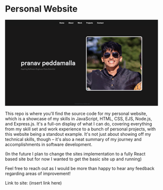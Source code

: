 # Personal Website

![Alt text](image.png)

This repo is where you'll find the source code for my personal website, which is a showcase of my skills in JavaScript, HTML, CSS, EJS, Node.js, and Express.js. It's a full-on display of what I can do, covering everything from my skill set and work experience to a bunch of personal projects, with this website being a standout example. It's not just about showing off my technical skills, though – it's also a neat summary of my journey and accomplishments in software development.

(In the future I plan to change the sites implementation to a fully React based site but for now I wanted to get the basic site up and running)

Feel free to reach out as I would be more than happy to hear any feedback regarding areas of improvement!

Link to site: (insert link here)
